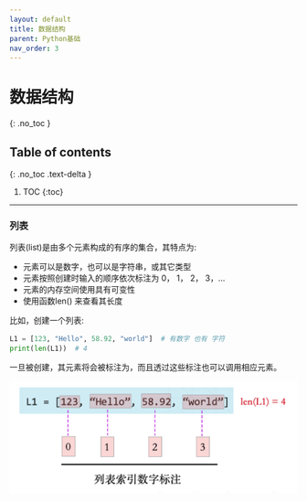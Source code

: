 ```yaml
---
layout: default
title: 数据结构
parent: Python基础
nav_order: 3
---
```


# 数据结构
{: .no_toc }

## Table of contents
{: .no_toc .text-delta }

1. TOC
{:toc}

---

### 列表

列表(list)是由多个元素构成的有序的集合，其特点为:
- 元素可以是数字，也可以是字符串，或其它类型
- 元素按照创建时输入的顺序依次标注为 0， 1， 2， 3，...
- 元素的内存空间使用具有可变性
- 使用函数len() 来查看其长度

比如，创建一个列表:
```python
L1 = [123, "Hello", 58.92, "world"]  # 有数字 也有 字符
print(len(L1))  # 4
```
一旦被创建，其元素将会被标注为，而且透过这些标注也可以调用相应元素。

![ListIndex](/images/listindex.png)
